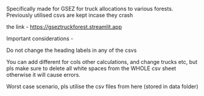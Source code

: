 Specifically made for GSEZ for truck allocations to various forests. 
Previously utilised csvs are kept incase they crash 

the link - https://gseztruckforest.streamlit.app 

Important considerations - 

Do not change the heading labels in any of the csvs 

You can add different for cols other calculations, and change trucks etc, but pls make sure to delete all white spaces from the WHOLE csv sheet otherwise it will cause errors. 

Worst case scenario, pls utilise the csv files from here (stored in data folder) 
